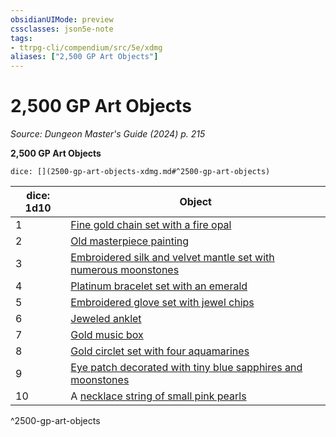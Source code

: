 ```yaml
---
obsidianUIMode: preview
cssclasses: json5e-note
tags:
- ttrpg-cli/compendium/src/5e/xdmg
aliases: ["2,500 GP Art Objects"]
---
```

# 2,500 GP Art Objects
*Source: Dungeon Master's Guide (2024) p. 215* 

**2,500 GP Art Objects**

`dice: [](2500-gp-art-objects-xdmg.md#^2500-gp-art-objects)`

| dice: 1d10 | Object |
|------------|--------|
| 1 | [Fine gold chain set with a fire opal](3-Compendium/items/fine-gold-chain-set-with-a-fire-opal-xdmg.md) |
| 2 | [Old masterpiece painting](3-Compendium/items/old-masterpiece-painting-xdmg.md) |
| 3 | [Embroidered silk and velvet mantle set with numerous moonstones](3-Compendium/items/embroidered-silk-and-velvet-mantle-set-with-numerous-moonstones-xdmg.md) |
| 4 | [Platinum bracelet set with an emerald](3-Compendium/items/platinum-bracelet-set-with-an-emerald-xdmg.md) |
| 5 | [Embroidered glove set with jewel chips](3-Compendium/items/embroidered-glove-set-with-jewel-chips-xdmg.md) |
| 6 | [Jeweled anklet](3-Compendium/items/jeweled-anklet-xdmg.md) |
| 7 | [Gold music box](3-Compendium/items/gold-music-box-xdmg.md) |
| 8 | [Gold circlet set with four aquamarines](3-Compendium/items/gold-circlet-set-with-four-aquamarines-xdmg.md) |
| 9 | [Eye patch decorated with tiny blue sapphires and moonstones](3-Compendium/items/eye-patch-decorated-with-tiny-blue-sapphires-and-moonstones-xdmg.md) |
| 10 | A [necklace string of small pink pearls](3-Compendium/items/necklace-string-of-small-pink-pearls-xdmg.md) |
^2500-gp-art-objects
